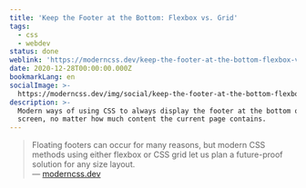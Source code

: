 ```yaml
---
title: 'Keep the Footer at the Bottom: Flexbox vs. Grid'
tags:
  - css
  - webdev
status: done
weblink: 'https://moderncss.dev/keep-the-footer-at-the-bottom-flexbox-vs-grid/'
date: 2020-12-28T00:00:00.000Z
bookmarkLang: en
socialImage: >-
  https://moderncss.dev/img/social/keep-the-footer-at-the-bottom-flexbox-vs-grid.png
description: >-
  Modern ways of using CSS to always display the footer at the bottom of the
  screen, no matter how much content the current page contains.
---
```

<blockquote>Floating footers can occur for many reasons, but modern CSS methods using either flexbox or CSS grid let us plan a future-proof solution for any size layout.<footer>— <a href="https://moderncss.dev/keep-the-footer-at-the-bottom-flexbox-vs-grid/">moderncss.dev</a></footer></blockquote>
